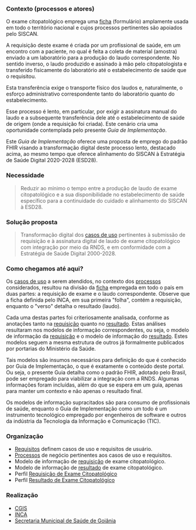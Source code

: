 ### Contexto (processos e atores)

O exame citopatológico emprega uma [ficha](./requisicao-exame-citopatologico.pdf) (formulário) amplamente usada em todo o território nacional e cujos processos pertinentes são apoiados pelo SISCAN.

A requisição deste exame é criada por um profissional de saúde, em um encontro com a paciente,
no qual é feita a coleta de material (amostra) enviado a um laboratório
para a produção do laudo correspondente. No sentido inverso,
o laudo produzido e assinado à mão pelo citopatologista e transferido fisicamente do
laboratório até o estabelecimento de saúde que o requisitou.

Esta transferência exige o transporte físico dos laudos e, naturalmente,
o esforço administrativo correspondente tanto do laboratório quanto do
estabelecimento.

Esse processo é lento, em particular, por exigir a assinatura manual do laudo
e a subsequente transferência dele até o estabelecimento de saúde de
origem (onde a requisição foi criada). Este cenário cria uma oportunidade contemplada
pelo presente _Guia de Implementação_.

Este _Guia de Implementação_ oferece uma proposta de emprego do padrão FHIR visando a
transformação digital deste processo lento, destacado acima,
ao mesmo tempo que oferece alinhamento do SISCAN à Estratégia de Saúde Digital 2020-2028 (ESD28).

### Necessidade

> Reduzir ao mínimo o tempo entre a produção de laudo de exame citopatológico e a sua
> disponibilidade no estabelecimento de saúde específico para a continuidade do cuidado
> e alinhamento do SISCAN à ESD28.

### Solução proposta

> Transformação digital dos <a href="requisitos.html">casos de uso</a> pertinentes à submissão de requisição e
> à assinatura digital de laudo de exame citopatológico com integração por meio da RNDS, e em conformidade
> com a Estratégia de Saúde Digital 2000-2028.

### Como chegamos até aqui?

Os <a href="requisitos.html">casos de uso</a> a serem atendidos,
no contexto dos <a href="processos.html">processos</a>
considerados, resultou na divisão da [ficha](./requisicao-exame-citopatologico.pdf)
empregada em todo o país em duas partes: a requisição de exame e o laudo correspondente.
Observe que a ficha definida pelo INCA, em sua primeira "folha", contém a requisição, enquanto o "verso" detalha
o resultado (laudo).

Cada uma destas partes foi criteriosamente analisada, conforme as anotações
tanto na [requisição](./requisicao-anotada.pdf) quanto no
[resultado](./laudo-anotado.pdf). Estas análises resultaram
nos modelos de informação correspondentes, ou seja, o
modelo de informação da <a href="requisicao.html">requisição</a>
e o modelo de informação do <a href="resultado.html">resultado</a>.
Estes modelos seguem a mesma estrutura
de outros já formalmente publicados por portarias do Ministério da Saúde.

Tais modelos são insumos necessários para definição do que é conhecido por
Guia de Implementação, o que é exatamente o conteúdo deste portal. Ou seja,
o presente Guia detalha como o padrão FHIR, adotado pelo Brasil, pode ser empregado
para viabilizar a integração com a RNDS. Algumas informações foram incluídas,
além do que se espera em um guia, apenas para manter um contexto e não apenas
o resultado final.

Os modelos de informação supracitados são para consumo de profissionais de
saúde, enquanto o Guia de Implementação como um todo é um instrumento tecnológico
empregado por engenheiros de software e outros da indústria da Tecnologia da Informação
e Comunicação (TIC).

### Organização

- <a href="requisitos.html">Requisitos</a> definem casos de uso e requisitos de usuário.
- <a href="processos.html">Processos</a> de negócio pertinentes aos casos de uso e requisitos.
- Modelo de informação de <a href="requisicao.html">requisição</a> de exame citopatológico.
- Modelo de informação de <a href="resultado.html">resultado</a> de exame citopatológico.
- Perfil [Requisição de Exame Citopatológico](StructureDefinition-BRRequisicaoExameCitopatologico.html)
- Perfil [Resultado de Exame Citopatológico](StructureDefinition-BRResultadoExameCitopatologico.html)

### Realização

- [CGIS](https://cgis.ufg.br/)
- [INCA](https://www.inca.gov.br/)
- [Secretaria Municipal de Saúde de Goiânia](https://saude.goiania.go.gov.br/)
